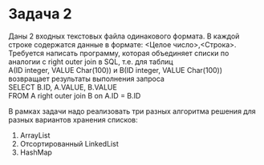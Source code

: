 # Задача 2
Даны 2 входных текстовых файла одинакового формата. В каждой строке содержатся данные в формате: <Целое число>,<Строка>.
Требуется написать программу, которая объединяет списки по аналогии с right outer join в SQL, 
т.е. для таблиц 
<br>
	  A(ID integer, VALUE Char(100)) 
	и B(ID integer, VALUE Char(100)) 
  <br>
возвращает результаты выполнения запроса
<br>
	SELECT B.ID, A.VALUE, B.VALUE <br>
	  FROM A right outer join B on A.ID = B.ID

В рамках задачи надо реализовать три разных алгоритма решения для разных вариантов хранения списков:
1. ArrayList
2. Отсортированный LinkedList
3. HashMap
